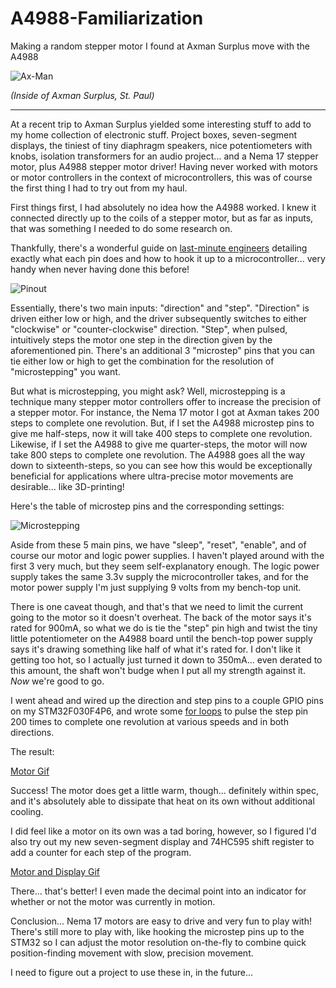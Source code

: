 # A4988-Familiarization
Making a random stepper motor I found at Axman Surplus move with the A4988

![Ax-Man](http://www.vermontficks.org/pic/images/axman_stuff_2.jpg)

*(Inside of Axman Surplus, St. Paul)*

---




At a recent trip to Axman Surplus yielded some interesting stuff to add to my home collection of electronic stuff. Project boxes, seven-segment displays, the tiniest of tiny diaphragm speakers, nice potentiometers with knobs, isolation transformers for an audio project... and a Nema 17 stepper motor, plus A4988 stepper motor driver! Having never worked with motors or motor controllers in the context of microcontrollers, this was of course the first thing I had to try out from my haul.

First things first, I had absolutely no idea how the A4988 worked. I knew it connected directly up to the coils of a stepper motor, but as far as inputs, that was something I needed to do some research on.

Thankfully, there's a wonderful guide on [last-minute engineers](https://lastminuteengineers.com/a4988-stepper-motor-driver-arduino-tutorial/) detailing exactly what each pin does and how to hook it up to a microcontroller... very handy when never having done this before!

![Pinout](https://lastminuteengineers.com/wp-content/uploads/2018/11/A4988-Stepper-Motor-Driver-Pinout.png)

Essentially, there's two main inputs: "direction" and "step". "Direction" is driven either low or high, and the driver subsequently switches to either "clockwise" or "counter-clockwise" direction. "Step", when pulsed, intuitively steps the motor one step in the direction given by the aforementioned pin. There's an additional 3 "microstep" pins that you can tie  either low or high to get the combination for the resolution of "microstepping" you want.

But what is microstepping, you might ask? Well, microstepping is a technique many stepper motor controllers offer to increase the precision of a stepper motor. For instance, the Nema 17 motor I got at Axman takes 200 steps to complete one revolution. But, if I set the A4988 microstep pins to give me half-steps, now it will take 400 steps to complete one revolution. Likewise, if I set the A4988 to give me quarter-steps, the motor will now take 800 steps to complete one revolution. The A4988 goes all the way down to sixteenth-steps, so you can see how this would be exceptionally beneficial for applications where ultra-precise motor movements are desirable... like 3D-printing!

Here's the table of microstep pins and the corresponding settings:

![Microstepping](https://i.imgur.com/2Hxlbtc.png)

Aside from these 5 main pins, we have "sleep", "reset", "enable", and of course our motor and logic power supplies. I haven't played around with the first 3 very much, but they seem self-explanatory enough. The logic power supply takes the same 3.3v supply the microcontroller takes, and for the motor power supply I'm just supplying 9 volts from my bench-top unit.

There is one caveat though, and that's that we need to limit the current going to the motor so it doesn't overheat. The back of the motor says it's rated for 900mA, so what we do is tie the "step" pin high and twist the tiny little potentiometer on the A4988 board until the bench-top power supply says it's drawing something like half of what it's rated for. I don't like it getting too hot, so I actually just turned it down to 350mA... even derated to this amount, the shaft won't budge when I put all my strength against it. *Now* we're good to go.

I went ahead and wired up the direction and step pins to a couple GPIO pins on my STM32F030F4P6, and wrote some [for loops](https://github.com/christian-kramer/A4988-Familiarization/blob/master/Source/A4988%20Familiarization/Src/main.c) to pulse the step pin 200 times to complete one revolution at various speeds and in both directions.

The result:

[Motor Gif](https://i.imgur.com/doPhKrc.mp4)

Success! The motor does get a little warm, though... definitely within spec, and it's absolutely able to dissipate that heat on its own without additional cooling.

I did feel like a motor on its own was a tad boring, however, so I figured I'd also try out my new seven-segment display and 74HC595 shift register to add a counter for each step of the program.

[Motor and Display Gif](https://i.imgur.com/cnuRWWy.mp4)

There... that's better! I even made the decimal point into an indicator for whether or not the motor was currently in motion.

Conclusion... Nema 17 motors are easy to drive and very fun to play with! There's still more to play with, like hooking the microstep pins up to the STM32 so I can adjust the motor resolution on-the-fly to combine quick position-finding movement with slow, precision movement.

I need to figure out a project to use these in, in the future...
